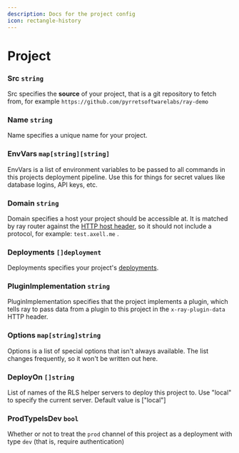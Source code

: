```yaml
---
description: Docs for the project config
icon: rectangle-history
---
```


# Project

### Src `string`

Src specifies the **source** of your project, that is a git repository to fetch from, for example `https://github.com/pyrretsoftwarelabs/ray-demo`&#x20;

### Name `string`

Name specifies a unique name for your project.

### EnvVars `map[string][string]`&#x20;

EnvVars is a list of environment variables to be passed to all commands in this projects deployment pipeline. Use this for things for secret values like database logins, API keys, etc.

### Domain `string`&#x20;

Domain specifies a host your project should be accessible at. It is matched by ray router against the [HTTP host header](https://developer.mozilla.org/en-US/docs/Web/HTTP/Reference/Headers/Host), so it should not include a protocol, for example: `test.axell.me` .

### Deployments `[]deployment`&#x20;

Deployments specifies your project's [deployments](../../guides/deploying-a-project/extending-your-project-with-more-ray-features.md#different-deployments).

### PluginImplementation `string`&#x20;

PluginImplementation specifies that the project implements a plugin, which tells ray to pass data from a plugin to this project in the `x-ray-plugin-data` HTTP header.

### Options `map[string]string`&#x20;

Options is a list of special options that isn't always available. The list changes frequently, so it won't be written out here.

### DeployOn `[]string`&#x20;

List of names of the RLS helper servers to deploy this project to. Use "local" to specify the current server. Default value is \["local"]

### ProdTypeIsDev `bool`&#x20;

Whether or not to treat the `prod` channel of this project as a deployment with type `dev` (that is, require authentication)
